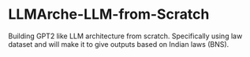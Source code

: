 # LLMArche-LLM-from-Scratch
Building GPT2 like LLM architecture from scratch. Specifically using law dataset and will make it to give outputs based on Indian laws (BNS).
